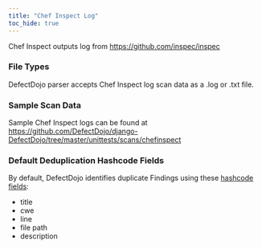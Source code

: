 ```yaml
---
title: "Chef Inspect Log"
toc_hide: true
---
```

Chef Inspect outputs log from https://github.com/inspec/inspec

### File Types
DefectDojo parser accepts Chef Inspect log scan data as a .log or .txt file.

### Sample Scan Data
Sample Chef Inspect logs can be found at https://github.com/DefectDojo/django-DefectDojo/tree/master/unittests/scans/chefinspect

### Default Deduplication Hashcode Fields
By default, DefectDojo identifies duplicate Findings using these [hashcode fields](https://docs.defectdojo.com/en/working_with_findings/finding_deduplication/about_deduplication/):

- title
- cwe
- line
- file path
- description
